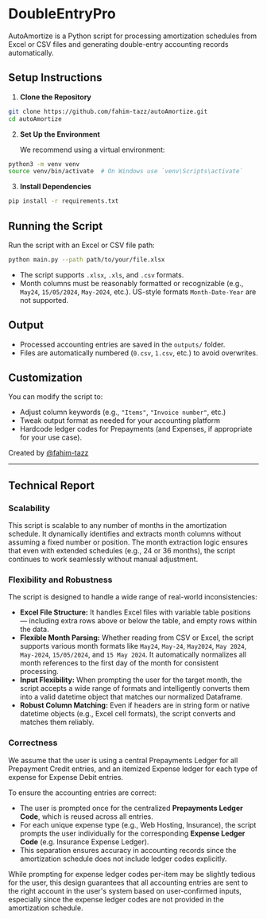 # DoubleEntryPro

AutoAmortize is a Python script for processing amortization schedules from Excel or CSV files and generating double-entry accounting records automatically.

## Setup Instructions

1. **Clone the Repository**

```bash
git clone https://github.com/fahim-tazz/autoAmortize.git
cd autoAmortize
```

2. **Set Up the Environment**

   We recommend using a virtual environment:

```bash
python3 -m venv venv
source venv/bin/activate  # On Windows use `venv\Scripts\activate`
```

3. **Install Dependencies**

```bash
pip install -r requirements.txt
```

## Running the Script

Run the script with an Excel or CSV file path:

```bash
python main.py --path path/to/your/file.xlsx
```

- The script supports `.xlsx`, `.xls`, and `.csv` formats.
- Month columns must be reasonably formatted or recognizable (e.g., `May24`, `15/05/2024`, `May-2024`, etc.). US-style formats `Month-Date-Year` are not supported.

## Output

- Processed accounting entries are saved in the `outputs/` folder.
- Files are automatically numbered (`0.csv`, `1.csv`, etc.) to avoid overwrites.

## Customization

You can modify the script to:

- Adjust column keywords (e.g., `"Items"`, `"Invoice number"`, etc.)
- Tweak output format as needed for your accounting platform
- Hardcode ledger codes for Prepayments (and Expenses, if appropriate for your use case).

Created by [@fahim-tazz](https://github.com/fahim-tazz)

---

## Technical Report

### Scalability

This script is scalable to any number of months in the amortization schedule. It dynamically identifies and extracts month columns without assuming a fixed number or position. The month extraction logic ensures that even with extended schedules (e.g., 24 or 36 months), the script continues to work seamlessly without manual adjustment.

### Flexibility and Robustness

The script is designed to handle a wide range of real-world inconsistencies:

- **Excel File Structure:** It handles Excel files with variable table positions — including extra rows above or below the table, and empty rows within the data.
- **Flexible Month Parsing:** Whether reading from CSV or Excel, the script supports various month formats like `May24`, `May-24`, `May2024`, `May 2024`, `May-2024`, `15/05/2024`, and `15 May 2024`. It automatically normalizes all month references to the first day of the month for consistent processing.
- **Input Flexibility:** When prompting the user for the target month, the script accepts a wide range of formats and intelligently converts them into a valid datetime object that matches our normalized Dataframe.
- **Robust Column Matching:** Even if headers are in string form or native datetime objects (e.g., Excel cell formats), the script converts and matches them reliably.

### Correctness

We assume that the user is using a central Prepayments Ledger for all Prepayment Credit entries, and an itemized Expense ledger for each type of expense for Expense Debit entries.

To ensure the accounting entries are correct:

- The user is prompted once for the centralized **Prepayments Ledger Code**, which is reused across all entries.
- For each unique expense type (e.g., Web Hosting, Insurance), the script prompts the user individually for the corresponding **Expense Ledger Code** (e.g. Insurance Expense Ledger).
- This separation ensures accuracy in accounting records since the amortization schedule does not include ledger codes explicitly.

While prompting for expense ledger codes per-item may be slightly tedious for the user, this design guarantees that all accounting entries are sent to the right account in the user's system based on user-confirmed inputs, especially since the expense ledger codes are not provided in the amortization schedule.
